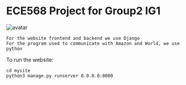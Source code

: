 # ECE568 Project for Group2 IG1

![avatar](http://baidu.com/pic/doge.png)

```
For the website frontend and backend we use Django
For the program used to communicate with Amazon and World, we use python
```

To run the website:

```
cd mysite
python3 manage.py runserver 0.0.0.0:8000
```